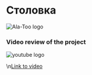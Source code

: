 # Столовка
![Ala-Too logo](https://upload.wikimedia.org/wikipedia/en/0/07/Ala-Too_International_University_Seal.png)

### Video review of the project
![youtube logo](https://w1.pngwing.com/pngs/66/171/png-transparent-google-logo-youtube-youtuber-youtube-rewind-text-area-line.png)

\n[Link to video](https://www.youtube.com/watch?v=r4kcbdgBvX8)
